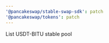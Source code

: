 ```yaml
---
'@pancakeswap/stable-swap-sdk': patch
'@pancakeswap/tokens': patch
---
```


List USDT-BITU stable pool

